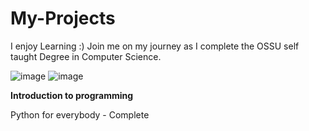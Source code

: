 # My-Projects
I enjoy Learning :)
Join me on my journey as I complete the OSSU self taught Degree in Computer Science.


![image](https://user-images.githubusercontent.com/81544381/124405483-0f0b2980-dd3f-11eb-8a74-a62c4b8f7741.png)
![image](https://user-images.githubusercontent.com/81544381/176059894-ea921e6f-2893-45cb-8773-579259600349.png)

**Introduction to programming**

Python for everybody - Complete 

